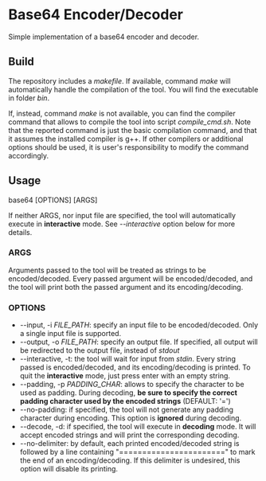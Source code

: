 # Base64 Encoder/Decoder
Simple implementation of a base64 encoder and decoder.

## Build
The repository includes a *makefile*. If available, command *make* will automatically handle the compilation of the tool.
You will find the executable in folder *bin*.

If, instead, command *make* is not available, you can find the compiler command that allows to compile the tool into script *compile_cmd.sh*.
Note that the reported command is just the basic compilation command, and that it assumes the installed compiler is g++.
If other compilers or additional options should be used, it is user's responsibility to modify the command accordingly.

## Usage
base64 [OPTIONS] [ARGS]

If neither ARGS, nor input file are specified, the tool will automatically execute in **interactive** mode.
See *--interactive* option below for more details.

### ARGS
Arguments passed to the tool will be treated as strings to be encoded/decoded.
Every passed argument will be encoded/decoded, and the tool will print both the passed argument and its encoding/decoding.

### OPTIONS
- --input, -i *FILE_PATH*:  specify an input file to be encoded/decoded. Only a single input file is supported.
- --output, -o *FILE_PATH*: specify an output file. If specified, all output will be redirected to the output file, instead of *stdout*
- --interactive, -t:  the tool will wait for input from *stdin*. Every string passed is encoded/decoded, and its encoding/decoding is printed. To quit the **interactive** mode, just press enter with an empty string.
- --padding, -p *PADDING_CHAR*:  allows to specify the character to be used as padding. During decoding, **be sure to specify the correct padding character used by the encoded strings** (DEFAULT: '=')
- --no-padding: if specified, the tool will not generate any padding character during encoding. This option is **ignored** during decoding.
- --decode, -d: if specified, the tool will execute in **decoding** mode. It will accept encoded strings and will print the corresponding decoding.
- --no-delimiter: by default, each printed encoded/decoded string is followed by a line containing "=======================" to mark the end of an encoding/decoding. If this delimiter is undesired, this option will disable its printing.
